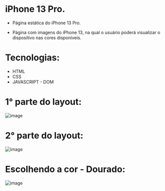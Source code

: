 # iPhone 13 Pro. 
- Página estática do iPhone 13 Pro.

- Página com imagens do iPhone 13, na qual o usuário poderá visualizar o dispositivo nas cores disponíveis.

# Tecnologias:

- HTML
- CSS
- JAVASCRIPT - DOM

# 1° parte do layout: 

![image](https://user-images.githubusercontent.com/100312812/201531471-9771ebae-0eba-4dd8-835c-eb79b46dc709.png)

# 2° parte do layout: 

![image](https://user-images.githubusercontent.com/100312812/201531523-aa98f4c7-5739-4017-bd5d-7812db1055d0.png)

# Escolhendo a cor - Dourado: 

![image](https://user-images.githubusercontent.com/100312812/201539279-fcc9d2d9-b20c-42cb-99de-53324985d489.png)
